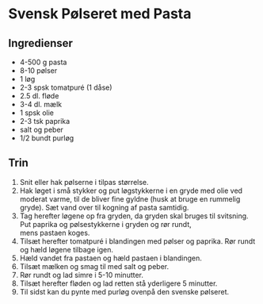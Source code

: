 # Svensk Pølseret med Pasta

## Ingredienser
- 4-500 g pasta
- 8-10 pølser
- 1 løg
- 2-3 spsk tomatpuré (1 dåse)
- 2.5 dl. fløde
- 3-4 dl. mælk
- 1 spsk olie
- 2-3 tsk paprika
- salt og peber
- 1/2 bundt purløg

## Trin
1. Snit eller hak pølserne i tilpas størrelse. 
2. Hak løget i små stykker og put løgstykkerne i en gryde med olie ved moderat varme, til de bliver fine gyldne (husk at bruge en rummelig gryde). Sæt vand over til kogning af pasta samtidig. 
3. Tag herefter løgene op fra gryden, da gryden skal bruges til svitsning. Put paprika og pølsestykkerne i gryden og rør rundt, mens pastaen koges. 
4. Tilsæt herefter tomatpuré i blandingen med pølser og paprika. Rør rundt og hæld løgene tilbage igen. 
5. Hæld vandet fra pastaen og hæld pastaen i blandingen. 
6. Tilsæt mælken og smag til med salt og peber. 
7. Rør rundt og lad simre i 5-10 minutter. 
8. Tilsæt herefter fløden og lad retten stå yderligere 5 minutter.
9. Til sidst kan du pynte med purløg ovenpå den svenske pølseret.